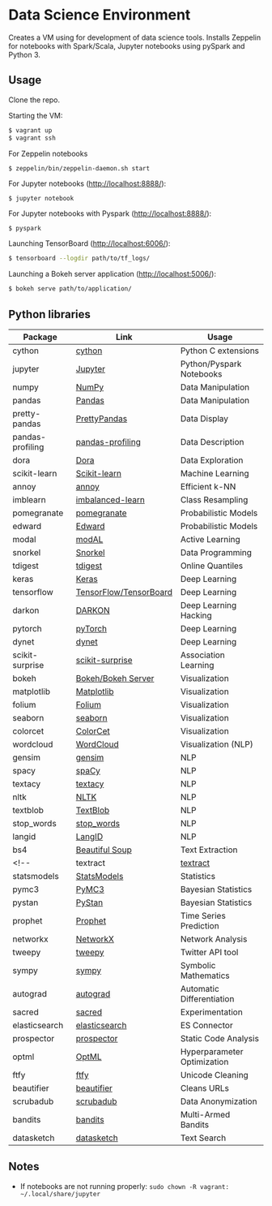 # Data Science Environment

Creates a VM using for development of data science tools. Installs Zeppelin for
notebooks with Spark/Scala, Jupyter notebooks using pySpark and Python 3.

## Usage

Clone the repo.

Starting the VM:
```bash
$ vagrant up
$ vagrant ssh
```

For Zeppelin notebooks
```
$ zeppelin/bin/zeppelin-daemon.sh start
```

For Jupyter notebooks ([http://localhost:8888/](http://localhost:8888/)):
```
$ jupyter notebook
```

For Jupyter notebooks with Pyspark ([http://localhost:8888/](http://localhost:8888/)):
```bash
$ pyspark
```

Launching TensorBoard ([http://localhost:6006/](http://localhost:6006/)):
```bash
$ tensorboard --logdir path/to/tf_logs/
```

Launching a Bokeh server application ([http://localhost:5006/](http://localhost:6006/)):
```bash
$ bokeh serve path/to/application/
```

## Python libraries

| Package          | Link                                                                     | Usage                       |
|------------------|--------------------------------------------------------------------------|-----------------------------|
| cython           | [cython](http://cython.org/)                                             | Python C extensions         |
| jupyter          | [Jupyter](http://jupyter.org/)                                           | Python/Pyspark Notebooks    |
| numpy            | [NumPy](http://www.numpy.org/)                                           | Data Manipulation           |
| pandas           | [Pandas](http://pandas.pydata.org/)                                      | Data Manipulation           |
| pretty-pandas    | [PrettyPandas](https://github.com/HHammond/PrettyPandas)                 | Data Display                |
| pandas-profiling | [pandas-profiling](https://github.com/pandas-profiling/pandas-profiling) | Data Description            |
| dora             | [Dora](https://github.com/NathanEpstein/Dora)                            | Data Exploration            |
| scikit-learn     | [Scikit-learn](http://scikit-learn.org/)                                 | Machine Learning            |
| annoy            | [annoy](https://github.com/spotify/annoy)                                | Efficient k-NN              |
| imblearn         | [imbalanced-learn](http://contrib.scikit-learn.org/imbalanced-learn/)    | Class Resampling            |
| pomegranate      | [pomegranate](https://pomegranate.readthedocs.io/en/latest/)             | Probabilistic Models        |
| edward           | [Edward](http://edwardlib.org/)                                          | Probabilistic Models        |
| modal            | [modAL](https://cosmic-cortex.github.io/modAL/)                          | Active Learning             |
| snorkel          | [Snorkel](https://hazyresearch.github.io/snorkel/)                       | Data Programming            |
| tdigest          | [tdigest](https://github.com/CamDavidsonPilon/tdigest)                   | Online Quantiles            |
| keras            | [Keras](https://keras.io/)                                               | Deep Learning               |
| tensorflow       | [TensorFlow/TensorBoard](https://www.tensorflow.org/)                    | Deep Learning               |
| darkon           | [DARKON](http://darkon.io/)                                              | Deep Learning Hacking       |
| pytorch          | [pyTorch](http://pytorch.org/)                                           | Deep Learning               |
| dynet            | [dynet](https://github.com/clab/dynet)                                   | Deep Learning               |
| scikit-surprise  | [scikit-surprise](http://surpriselib.com/)                               | Association Learning        |
| bokeh            | [Bokeh/Bokeh Server](http://bokeh.pydata.org/en/latest/)                 | Visualization               |
| matplotlib       | [Matplotlib](https://matplotlib.org/)                                    | Visualization               |
| folium           | [Folium](https://github.com/python-visualization/folium)                 | Visualization               |
| seaborn          | [seaborn](https://seaborn.pydata.org/)                                   | Visualization               |
| colorcet         | [ColorCet](https://bokeh.github.io/colorcet/)                            | Visualization               |
| wordcloud        | [WordCloud](https://github.com/amueller/word_cloud)                      | Visualization (NLP)         |
| gensim           | [gensim](https://radimrehurek.com/gensim/)                               | NLP                         |
| spacy            | [spaCy](https://spacy.io/)                                               | NLP                         |
| textacy          | [textacy](https://github.com/chartbeat-labs/textacy)                     | NLP                         |
| nltk             | [NLTK](http://www.nltk.org/)                                             | NLP                         |
| textblob         | [TextBlob](https://textblob.readthedocs.io/en/dev/)                      | NLP                         |
| stop_words       | [stop_words](https://pypi.python.org/pypi/stop-words)                    | NLP                         |
| langid           | [LangID](https://pypi.python.org/pypi/langid)                            | NLP                         |
| bs4              | [Beautiful Soup](https://www.crummy.com/software/BeautifulSoup/bs4/doc/) | Text Extraction             |
<!-- | textract         | [textract](https://textract.readthedocs.io/en/stable/)                   | Text Extraction             | -->
| statsmodels      | [StatsModels](http://www.statsmodels.org/stable/index.html)              | Statistics                  |
| pymc3            | [PyMC3](http://pymc-devs.github.io/pymc3/)                               | Bayesian Statistics         |
| pystan           | [PyStan](http://pystan.readthedocs.io/)                                  | Bayesian Statistics         |
| prophet          | [Prophet](https://github.com/facebookincubator/prophet)                  | Time Series Prediction      |
| networkx         | [NetworkX](https://networkx.github.io/)                                  | Network Analysis            |
| tweepy           | [tweepy](https://github.com/tweepy/tweepy)                               | Twitter API tool            |
| sympy            | [sympy](http://www.sympy.org/en/index.html)                              | Symbolic Mathematics        |
| autograd         | [autograd](https://github.com/HIPS/autograd)                             | Automatic Differentiation   |
| sacred           | [sacred](https://github.com/IDSIA/sacred)                                | Experimentation             |
| elasticsearch    | [elasticsearch](https://github.com/elastic/elasticsearch-py)             | ES Connector                |
| prospector       | [prospector](https://prospector.landscape.io/en/master/)                 | Static Code Analysis        |
| optml            | [OptML](https://github.com/johannespetrat/OptML)                         | Hyperparameter Optimization |
| ftfy             | [ftfy](https://github.com/LuminosoInsight/python-ftfy)                   | Unicode Cleaning            |
| beautifier       | [beautifier](https://github.com/labtocat/beautifier)                     | Cleans URLs                 |
| scrubadub        | [scrubadub](http://scrubadub.readthedocs.io/en/stable/)                  | Data Anonymization          |
| bandits          | [bandits](https://github.com/bgalbraith/bandits)                         | Multi-Armed Bandits         |
| datasketch       | [datasketch](https://github.com/ekzhu/datasketch)                        | Text Search                 |


## Notes

- If notebooks are not running properly: `sudo chown -R vagrant: ~/.local/share/jupyter`

